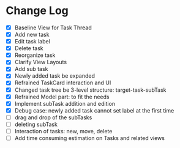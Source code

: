 #  Change Log


- [x] Baseline View for Task Thread
- [x] Add new task
- [x] Edit task label
- [x] Delete task
- [x] Reorganize task
- [x] Clarify View Layouts
- [x] Add sub task
- [x] Newly added task be expanded
- [x] Refrained TaskCard interaction and UI
- [x] Changed task tree be 3-level structure: target-task-subTask
- [x] Refrained Model part: to fit the needs
- [x] Implement subTask addition and edition
- [x] Debug case: newly added task cannot set label at the first time
- [ ] drag and drop of the subTasks
- [ ] deleting subTask
- [ ] Interaction of tasks: new, move, delete
- [ ] Add time consuming estimation on Tasks and related views
